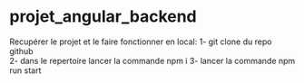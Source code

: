 # projet_angular_backend

Recupérer le projet et le faire fonctionner en local: 
  1- git clone du repo github  
  2- dans le repertoire lancer la commande npm i 
  3- lancer la commande npm run start
